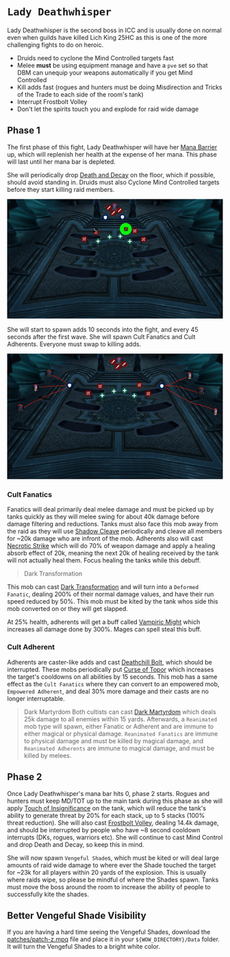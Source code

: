 # `Lady Deathwhisper`

Lady Deathwhisper is the second boss in ICC and is usually done on normal
even when guilds have killed Lich King 25HC as this is one of the more challenging
fights to do on heroic.

- Druids need to cyclone the Mind Controlled targets fast
- Melee **must** be using equipment manage and have a `pve` set so that 
DBM can unequip your weapons automatically if you get Mind Controlled
- Kill adds fast (rogues and hunters must be doing Misdirection and Tricks of 
the Trade to each side of the room's tank)
- Interrupt Frostbolt Volley
- Don't let the spirits touch you and explode for raid wide damage

## Phase 1

The first phase of this fight, Lady Deathwhisper will have her 
[Mana Barrier](https://www.wowhead.com/wotlk/spell=70842/mana-barrier) up,
which will replenish her health at the expense of her mana. This phase will last
until her mana bar is depleted.

She will periodically drop
[Death and Decay](https://www.wowhead.com/wotlk/spell=71001/death-and-decay)
on the floor, which if possible, should avoid standing in. Druids must also
Cyclone Mind Controlled targets before they start killing raid members.

![Death and Decay](../../img/ldw2.png)

She will start to spawn adds 10 seconds into the fight, and every 45 seconds
after the first wave. She will spawn Cult Fanatics and Cult Adherents. 
Everyone must swap to killing adds.

![Adds positioning](../../img/ldw1.png)


### Cult Fanatics

Fanatics will deal primarily deal melee damage and must be picked up by tanks
quickly as they will melee swing for about 40k damage before damage filtering
and reductions. Tanks must also face this mob away from the raid as they will
use [Shadow Cleave](https://www.wowhead.com/wotlk/spell=70670/shadow-cleave)
periodically and cleave all members for ~20k damage who are infront of the mob.
Adherents also will cast [Necrotic Strike](https://www.wowhead.com/wotlk/spell=70659/necrotic-strike)
which will do 70% of weapon damage and apply a healing absorb effect of 20k, 
meaning the next 20k of healing received by the tank will not actually heal
them. Focus healing the tanks while this debuff.

> Dark Transformation

This mob can cast [Dark Transformation](https://www.wowhead.com/wotlk/spell=70900/dark-transformation)
and will turn into a `Deformed Fanatic`, dealing 200% of their normal damage 
values, and have their run speed reduced by 50%. This mob must be kited by the
tank whos side this mob converted on or they will get slapped.

At 25% health, adherents will get a buff called 
[Vampiric Might](https://www.wowhead.com/wotlk/spell=70674/vampiric-might) which
increases all damage done by 300%. Mages can spell steal this buff.

### Cult Adherent

Adherents are caster-like adds and cast 
[Deathchill Bolt](https://www.wowhead.com/wotlk/spell=70594/deathchill-bolt),
which should be interrupted. These mobs periodically put 
[Curse of Topor](https://www.wowhead.com/wotlk/spell=71237/curse-of-torpor)
which increases the target's cooldowns on all abilities by 15 seconds.
This mob has a same effect as the `Cult Fanatics` where they can convert to
an empowered mob, `Empowered Adherent`, and deal 30% more damage and their casts
are no longer interruptable.

> Dark Martyrdom
Both cultists can cast [Dark Martyrdom](https://www.wowhead.com/wotlk/spell=70903/dark-martyrdom)
which deals 25k damage to all enemies within 15 yards. Afterwards, a `Reanimated`
mob type will spawn, either Fanatic or Adherent and are immune to either magical
or physical damage. `Reanimated Fanatics` are immune to physical damage and must
be killed by magical damage, and `Reanimated Adherents` are immune to magical damage,
and must be killed by melees.

## Phase 2

Once Lady Deathwhisper's mana bar hits 0, phase 2 starts. Rogues and hunters
must keep MD/TOT up to the main tank during this phase as she will apply
[Touch of Insignificance](https://www.wowhead.com/wotlk/spell=71204/touch-of-insignificance)
on the tank, which will reduce the tank's ability to generate threat by 20%
for each stack, up to 5 stacks (100% threat reduction). She will also cast
[Frostbolt Volley](https://www.wowhead.com/wotlk/spell=72905/frostbolt-volley),
dealing 14.4k damage, and should be interrupted by people who have ~8 second
cooldown interrupts (DKs, rogues, warriors etc). She will continue to cast 
Mind Control and drop Death and Decay, so keep this in mind.

She will now spawn `Vengeful Shade`s, which must be kited or will deal
large amounts of raid wide damage to where ever the Shade touched the target
for ~23k for all players within 20 yards of the explosion.
This is usually where raids wipe, so please be mindful of where
the Shades spawn. Tanks must move the boss around the room to increase
the ability of people to successfully kite the shades.

## Better Vengeful Shade Visibility

If you are having a hard time seeing the Vengeful Shades, download
the [patches/patch-z.mpq](../../patches/patch-z.mpq) file and place it in your `${WOW_DIRECTORY}/Data` folder.
It will turn the Vengeful Shades to a bright white color.
